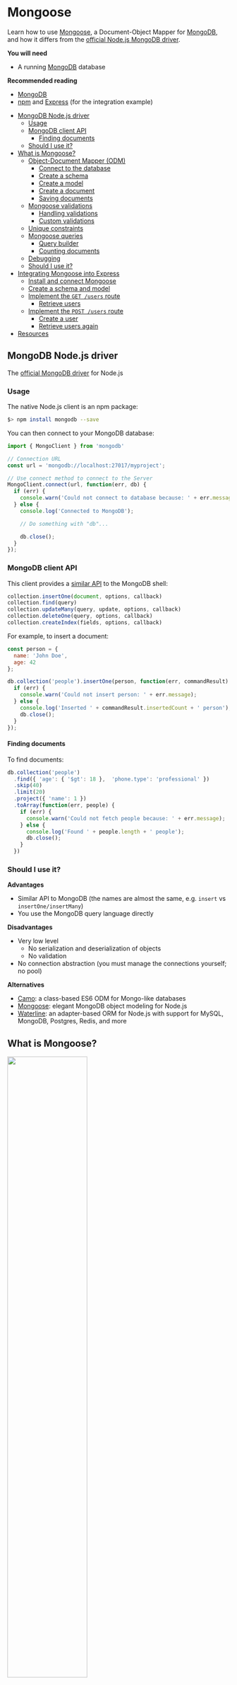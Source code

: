 # Mongoose

Learn how to use [Mongoose][mongoose], a Document-Object Mapper for [MongoDB][mongodb],
and how it differs from the [official Node.js MongoDB driver][mongodb-node-driver].

**You will need**

* A running [MongoDB][mongodb] database

**Recommended reading**

* [MongoDB](../mongodb/)
* [npm](../npm/) and [Express](../express/) (for the integration example)

<!-- START doctoc generated TOC please keep comment here to allow auto update -->
<!-- DON'T EDIT THIS SECTION, INSTEAD RE-RUN doctoc TO UPDATE -->

- [MongoDB Node.js driver](#mongodb-nodejs-driver)
  - [Usage](#usage)
  - [MongoDB client API](#mongodb-client-api)
    - [Finding documents](#finding-documents)
  - [Should I use it?](#should-i-use-it)
- [What is Mongoose?](#what-is-mongoose)
  - [Object-Document Mapper (ODM)](#object-document-mapper-odm)
    - [Connect to the database](#connect-to-the-database)
    - [Create a schema](#create-a-schema)
    - [Create a model](#create-a-model)
    - [Create a document](#create-a-document)
    - [Saving documents](#saving-documents)
  - [Mongoose validations](#mongoose-validations)
    - [Handling validations](#handling-validations)
    - [Custom validations](#custom-validations)
  - [Unique constraints](#unique-constraints)
  - [Mongoose queries](#mongoose-queries)
    - [Query builder](#query-builder)
    - [Counting documents](#counting-documents)
  - [Debugging](#debugging)
  - [Should I use it?](#should-i-use-it-1)
- [Integrating Mongoose into Express](#integrating-mongoose-into-express)
  - [Install and connect Mongoose](#install-and-connect-mongoose)
  - [Create a schema and model](#create-a-schema-and-model)
  - [Implement the `GET /users` route](#implement-the-get-users-route)
    - [Retrieve users](#retrieve-users)
  - [Implement the `POST /users` route](#implement-the-post-users-route)
    - [Create a user](#create-a-user)
    - [Retrieve users again](#retrieve-users-again)
- [Resources](#resources)

<!-- END doctoc generated TOC please keep comment here to allow auto update -->



## MongoDB Node.js driver

<!-- slide-front-matter class: center, middle -->

The [official MongoDB driver][mongodb-node-driver] for Node.js



### Usage

The native Node.js client is an npm package:

```bash
$> npm install mongodb --save
```

You can then connect to your MongoDB database:

```js
import { MongoClient } from 'mongodb'

// Connection URL
const url = 'mongodb://localhost:27017/myproject';

// Use connect method to connect to the Server
MongoClient.connect(url, function(err, db) {
  if (err) {
    console.warn('Could not connect to database because: ' + err.message);
  } else {
    console.log('Connected to MongoDB');

    // Do something with "db"...

    db.close();
  }
});
```



### MongoDB client API

This client provides a [similar API][collection-api] to the MongoDB shell:

```js
collection.insertOne(document, options, callback)
collection.find(query)
collection.updateMany(query, update, options, callback)
collection.deleteOne(query, options, callback)
collection.createIndex(fields, options, callback)
```

For example, to insert a document:

```js
const person = {
  name: 'John Doe',
  age: 42
};

db.collection('people').insertOne(person, function(err, commandResult) {
  if (err) {
    console.warn('Could not insert person: ' + err.message);
  } else {
    console.log('Inserted ' + commandResult.insertedCount + ' person');
    db.close();
  }
});
```

#### Finding documents

To find documents:

```js
db.collection('people')
  .find({ 'age': { '$gt': 18 },  'phone.type': 'professional' })
  .skip(40)
  .limit(20)
  .project({ 'name': 1 })
  .toArray(function(err, people) {
    if (err) {
      console.warn('Could not fetch people because: ' + err.message);
    } else {
      console.log('Found ' + people.length + ' people');
      db.close();
    }
  })
```



### Should I use it?

<!-- slide-column -->

**Advantages**

* Similar API to MongoDB (the names are almost the same, e.g. `insert` vs `insertOne/insertMany`)
* You use the MongoDB query language directly

<!-- slide-column -->

**Disadvantages**

* Very low level
  * No serialization and deserialization of objects
  * No validation
* No connection abstraction (you must manage the connections yourself; no pool)

<!-- slide-container -->

**Alternatives**

* [Camo][alt-camo]: a class-based ES6 ODM for Mongo-like databases
* [Mongoose][mongoose]: elegant MongoDB object modeling for Node.js
* [Waterline][alt-waterline]: an adapter-based ORM for Node.js with support for MySQL, MongoDB, Postgres, Redis, and more



## What is Mongoose?

<!-- slide-front-matter class: center, middle, image-header -->

<p class='center'><img src='images/mongoose.png' width='60%' /></p>

> "Mongoose provides a straight-forward, **schema-based** solution to **model** your application data. It includes built-in **type casting, validation, query building**, business logic hooks and more, out of the box."



### Object-Document Mapper (ODM)

Mongoose **maps JavaScript objects to MongoDB documents**, much like an Object-Relational Mapper (ORM) maps objects to relational database tables.

<p class='center'><img src='images/schema-model-document.png' width='60%' /></p>

* Everything in Mongoose starts with a [Schema][mongoose-guide]:
  each schema maps to a MongoDB collection and defines the **shape of the documents** within that collection
* [Models][mongoose-model] are fancy **constructors** compiled from our Schema definitions
* Mongoose [Documents][mongoose-document] represent a one-to-one mapping to **documents** as stored in MongoDB:
  each document is an instance of its Model

<!-- slide-notes -->

ORM examples: Hibernate (Java), Active Record (Ruby), SQLAlchemy (Python).

#### Connect to the database

Simply call `mongoose.connect()`:

```js
import mongoose from 'mongoose';
mongoose.connect('mongodb://localhost/myproject');
```

Notice that you don't have to specify a callback.
Mongoose will start connecting and delay your first requests until it is done.
It will also automatically create and manage a **connection pool** for you.

#### Create a schema

The schema defines the shape of the documents you want to save:

```js
import mongoose from 'mongoose';
const `Schema` = mongoose.Schema;

// Define a schema
const blogSchema = `new Schema`({
  title: String,
  body: String,
  date: { type: Date, default: Date.now  }, // Default value
  comments: [ // Nested array of documents
    {
      body: String,
      date: Date
    }
  ],
  meta: { // Nested document
    votes: Number,
    favs: Number
  }
});
```

#### Create a model

Once you have your schema, you can create a model to link that schema to a MongoDB collection:

```js
import mongoose from 'mongoose';
const Schema = mongoose.Schema;

// Define a schema
const blogSchema = new Schema({
  // ...
});

// Create a model
*mongoose.model('Blog', blogSchema);
```

`mongoose.model()` takes a **singular** name, but will then look for a collection with the **lowercase, plural version** of that name in the MongoDB database.
In this case, the model will store documents in the `blogs` collection (not `Blog`).

You can also choose your own collection name if you prefer:

```js
mongoose.model('Blog', blogSchema, 'awesome-blog-collection');
```

#### Create a document

The model is a **constructor** that you can use to create documents:

```js
// Retrieve the model from another file
const `Blog` = mongoose.model('Blog');

// Create a document with it
let blog = `new Blog`({
  title: 'Teaching Mongoose',
  body: 'So cool',
  comments: [
    { body: 'orly?', date: new Date(2015, 10, 20, 15, 14) },
    { body: 'yarly', date: new Date(2015, 10, 20, 15, 17) }
  ],
  meta: {
    votes: 0,
    favs: 3
  }
});
```

#### Saving documents

Once you have your document, you can insert or update it with `save()`:

```js
let blog = new Blog({
  // ...
});

`blog.save()`
  .then(savedBlog => {
    console.log("Saved blog");
    // Update something
    blog.meta.votes = 5;

    // This will update the document
    return `blog.save()`;
  })
  .then(updatedBlog => {
    console.log("Updated blog");
  })
  .catch(err => {
    console.warn("Could not save blog because: " + err.message);
  });
```

The first time, your blog document has no `_id` so Mongoose will **insert** it.
The second time, Mongoose has added the `_id` to the document object, so it
knows that it exists and should be **updated** instead.



### Mongoose validations

Mongoose schemas have built-in validations:

```js
const personSchema = new Schema({
  name: {
    type: String, // Type validation
    `required: true`, // Mandatory
    `minlength: [ 3, 'Name is too short' ]`, // Minimum length
    `maxlength: 20` // Maximum length
  },
  address: {
    city: {
      type: String,
      `required: true`
    }
  },
  honorific: {
    type: String,
    `enum: [ 'Mr', 'Mrs', 'Mx', 'Dr' ]` // Limit valid values
  },
  age: {
    type: Number,
    `min: 0`, // Minimum value
    `max: 122` // Maximum value
  },
  interests: [{ type: String, `maxlength: 10` }]
});
```

#### Handling validations

The promise returned by `save()` will be rejected if validations fail

```js
let person = new Person({
  name: 'Bo',
  age: -4,
  honorific: 'Great'
});


person.save()
  .then(savedPerson => {
    console.log('Person is valid');
  })
  .catch(err => {
*    if (err.name === 'ValidationError') {
*      console.log(err.errors);
*      // {
*      //   "honorific": { "message": "'Great' is not a valid enum value" },
*      //   "age": { "message": "Path 'age' (-4) is less than minimum" },
*      //   "name": { "message": "Name is too short" }
*      // }
*      console.warn('Person is invalid');
    } else {
      console.warn('Could not save person because: ' + err.message);
    }
  });
```

#### Custom validations

You can also write your own validators.

For example, this validates that the `name` property of users is in lower case:

```js
const userSchema = new Schema({
  name: {
    type: String,
*   validate: {
*     // Returns true if the name is valid (in lower case)
*     validator: function(value) {
*       return value.toLowerCase() == value;
*     },
*     // Custom error message
*     message: '{VALUE} is not in lower case'
*   }
  }
});
```



### Unique constraints

Simply add the `unique: true` property to the schema property you want to be unique:

```js
const personSchema = new Schema({
  name: {
    type: String,
    required: true,
    minlength: [ 3, 'Name is too short' ],
    maxlength: 20,
    `unique: true`
  },
  // ...
});
```

To create a unique index on **multiple fields**, use `index()` on the schema:

```js
`personSchema.index`({ name: 1, age: 1  }, { unique: true });
```



### Mongoose queries

You can make MongoDB queries with the `find()` or `findOne()` methods of Mongoose models:

```js
* Person.find({
*  name: /arnold/i,
*  "address.city": "Los Angeles",
*  age: { $gt: 17, $lt: 80 },
*  interests: { $in: ["shooting", "talking"] }
* })
  .limit(10)
  .sort({ name: -1 })
  .select({ name: 1, address: 1 })
* .exec()
  .then(people => {
    console.log("Found " + people.length + " people");
  })
  .catch(err => {
    console.warn("Could not find people because: " + err.message);
  });
```

#### Query builder

You can also use chainable query methods:

```js
  Person.find()
* .where('name').equals(/arnold/i)
* .where('address.city').equals('Los Angeles')
* .where('age').gt(17).lt(80)
* .where('interests').in(['shooting', 'talking'])
  .limit(10)
  .sort('-name')
  .select('name address')
* .exec()
  .then(people => {
    console.log('Found ' + people.length + ' people');
  })
  .catch(err => {
    console.warn('Could not find people because: ' + err.message);
  });
```

#### Counting documents

Use `countDocuments()` instead of `exec()` at the end of your query builder to count the matching documents:

```js
Person.find()
  .where('name').equals(/arnold/i)
  .where('address.city').equals('Los Angeles')
  .where('age').gt(17).lt(80)
  .where('interests').in(['shooting', 'talking'])
  .countDocuments()
  .then(total => {
    console.log('There are ' + total + ' people matching the criteria');
  })
  .catch(err => {
    console.warn('Could not count people because: ' + err.message);
  });
```



### Debugging

Sometimes you want to see the queries Mongoose is sending to the database:

```js
mongoose.set('debug', true);
```

You will then see them in your CLI log:

```txt
Mongoose: people.find({
  name: /arnold/,
  'city.address': 'Los Angeles',
  age: { '$gt': 17, '$lt': 66 },
  interests: { '$in': [ 'shooting', 'talking' ] }
}, {
  limit: 10,
  sort: { occupation: -1 },
  fields: { name: 1, occupation: 1 }
})
```



### Should I use it?

<!-- slide-column -->

**Advantages**

* Schemas
* Validations
* Complex query building
* Connection pooling

<!-- slide-column -->

**Disadvantages**

* Additional abstraction layer between you and the database

<!-- slide-container -->

Mongoose uses the **native Node.js client** under the hood, and you can even access it **directly** if need be:

```js
const Blog = mongoose.model('Blog');

Blog.collection.insertOne({ foo: 'bar' }, function(err, commandResult) {
  if (err) {
    return console.warn('Could not insert blog because: ' + err.message);
  }

  console.log(commandResult.insertedCount + ' documents inserted');
});
```



## Integrating Mongoose into Express

<!-- slide-front-matter class: center, middle -->

A typical Mongoose usage example with Express,
one of the most popular Node.js web framework.



### Install and connect Mongoose

Assuming you have generated an Express application with [express-generator][express-generator],
go into its directory and install Mongoose:

```bash
$> cd /path/to/projects/my-app

$> npm install --save mongoose
my-app@0.0.0 /path/to/projects/my-app
└─┬ mongoose@7.5.3
...
```

Open `app.js` and add these three lines below the first calls to `import`:

```js
import mongoose from 'mongoose';
mongoose.connect('mongodb://localhost/my-database-name');
```

Your Express application is now connected to MongoDB (to the `my-database-name` database)!

The default generated application includes a `GET /users` resource that is not implemented in `routes/users.js`.
Let's do that!



### Create a schema and model

We'll need a Mongoose model for users.
Create a new `models` directory with a `user.js` file inside it:

```js
import mongoose from 'mongoose';
const Schema = mongoose.Schema;

// Define the schema for users
const userSchema = new Schema({
  name: String
});

// Create the model from the schema and export it
export default mongoose.model('User', userSchema);
```



### Implement the `GET /users` route

Add the following code to `routes/users.js`:

```js
import express from 'express';
import User from '../models/user.js';

const router = express.Router();

/* GET users listing. */
router.get('/', function(req, res, next) {
* User.find()
*   .sort("name")
*   .exec()
*   .then(users => {
*     res.send(users);
*   })
*   .catch(err => {
*     next(err);
*   });
});

export default router;
```

#### Retrieve users

**Start or restart** your app (if need be) and try your new implementation of the route
by making a `GET` request on `http://localhost:3000/users`:

```http
GET /users HTTP/1.1
Host: localhost:3000
```

You should get a response with no users:

```http
HTTP/1.1 200 OK
Content-Type: application/json

[]
```

Great!
Now how about we create some users?



### Implement the `POST /users` route

Add this route to `routes/users.js` (above or below the existing route):

```js
/* POST new user */
router.post('/', (req, res, next) => {
  // Create a new document from the JSON in the request body
  const newUser = new User(req.body);

  // Save that document
  newUser.save()
    .then(savedUser => {
      // Send the saved document in the response
      res.send(savedUser);
    })
    .catch(err => {
      next(err);
    });
});
```

#### Create a user

**Restart** your app (if need be) and try your new route
by making a `POST` request on `http://localhost:3000/users` with some JSON:

```http
POST /users HTTP/1.1
Content-Type: application/json
Host: localhost:3000

{
  "name": "John Doe"
}
```

You should get your new user with additional data from MongoDB:

```http
HTTP/1.1 200 OK
Content-Type: application/json

{
  "__v": 0,
  "_id": "58b2ff04e4fbe52b3a2feb0b",
  "name": "John Doe"
}
```

#### Retrieve users again

Try making another `GET` request:

```http
GET /users HTTP/1.1
Host: localhost:3000
```

You should retrieve the user(s) you created:

```http
HTTP/1.1 200 OK
Content-Type: application/json

[
  {
    "__v": 0,
    "_id": "58b2ff04e4fbe52b3a2feb0b",
    "name": "John Doe"
  }
]
```



## Resources

**Documentation**

* [Official MongoDB Node.js driver][mongodb-node-driver]
  * [Collection API][collection-api]
* [Mongoose][mongoose]
  * [Getting started][mongoose-getting-started]
  * [Guide][mongoose-guide]
  * [API documentation][mongoose-api]



[alt-camo]: https://www.npmjs.com/package/camo
[alt-waterline]: https://github.com/balderdashy/waterline
[collection-api]: http://mongodb.github.io/node-mongodb-native/2.2/api/Collection.html
[express-generator]: https://www.npmjs.com/package/express-generator
[mongodb]: https://www.mongodb.com
[mongodb-node-driver]: http://mongodb.github.io/node-mongodb-native/
[mongoose]: http://mongoosejs.com
[mongoose-api]: http://mongoosejs.com/docs/api.html
[mongoose-document]: http://mongoosejs.com/docs/documents.html
[mongoose-getting-started]: http://mongoosejs.com/docs/index.html
[mongoose-guide]: http://mongoosejs.com/docs/guide.html
[mongoose-model]: http://mongoosejs.com/docs/models.html
